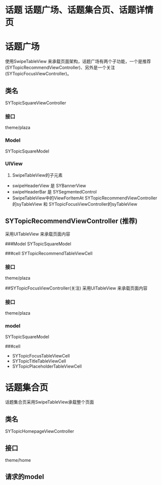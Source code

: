 # 话题 话题广场、话题集合页、话题详情页

# 话题广场
使用SwipeTableView 来承载页面架构，话题广场有两个子功能，一个是推荐(SYTopicRecommendViewController)、另外是一个关注(SYTopicFocusViewController)。

## 类名 
SYTopicSquareViewController

### 接口
theme/plaza

### Model
SYTopicSquareModel

### UIView
1. SwipeTableView的子元素
 * swipeHeaderView 是 SYBannerView
 * swipeHeaderBar 是 SYSegmentedControl
 * SwipeTableView中的ViewForItemAt SYTopicRecommendViewController的syTableView 和 SYTopicFocusViewController的syTableView

## SYTopicRecommendViewController (推荐)
采用UITableView 来承载页面内容

###Model 
SYTopicSquareModel

###cell
SYTopicRecommendTableViewCell

### 接口
theme/plaza

##SYTopicFocusViewController(关注)
 采用UITableView 来承载页面内容

### 接口
 theme/plaza
 
### model
SYTopicSquareModel

###cell
* SYTopicFocusTableViewCell
* SYTopicTitleTableViewCell
* SYTopicPlaceholderTableViewCell
 
# 话题集合页
话题集合页采用SwipeTableView承载整个页面

## 类名 
SYTopicHomepageViewController
## 接口
theme/home
## 请求的model


